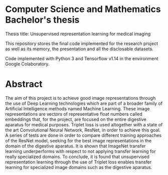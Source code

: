 # Computer Science and Mathematics Bachelor's thesis
Thesis title: Unsupervised representation learning for medical imaging

This repository stores the final code implemented for the research project as well as its memory, the presentation
and all the disclosable datasets.

Code implemented with Python 3 and Tensorflow v1.14 in the environment Google Colaboratory.

# Abstract

The aim of this project is to achieve good image representations through the use of
Deep Learning technologies which are part of a broader family of Artificial Intelligence
methods named Machine Learning. These image representations are vectors of representative
float numbers called embeddings that, for the project, are focused on the entire
digestive aparatus for medical purposes. Triplet loss is used altogether with a state of the
art Convolutional Neural Network, ResNet, in order to achieve this goal. A series of tests
are done in order to compare different training approaches of the ResNet model, seeking
for the best image representations in the domain of the digestive aparatus. It is shown that
ImageNet transfer learning underperforms with respect to not applying transfer learning
for really specialized domains. To conclude, it is found that unsupervised representation
learning through the use of Triplet loss enables transfer learning for specialized image
domains such as the digestive aparatus.
